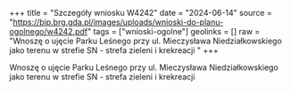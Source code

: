 +++
title = "Szczegóły wniosku W4242"
date = "2024-06-14"
source = "https://bip.brg.gda.pl/images/uploads/wnioski-do-planu-ogolnego/w4242.pdf"
tags = ["wnioski-ogolne"]
geolinks = []
raw = "Wnoszę o ujęcie Parku Leśnego przy ul. Mieczysława Niedziałkowskiego jako terenu w strefie SN - strefa zieleni i krekreacji "
+++

Wnoszę o ujęcie Parku Leśnego przy ul. Mieczysława Niedziałkowskiego jako terenu
w strefie SN - strefa zieleni i krekreacji



